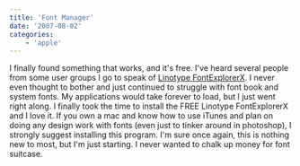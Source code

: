 ```yaml
---
title: 'Font Manager'
date: '2007-08-02'
categories:
    - 'apple'
---
```


I finally found something that works, and it's free. I've heard several people from some user groups I go to speak of [Linotype FontExplorerX](https://www.linotype.com/fontexplorerX). I never even thought to bother and just continued to struggle with font book and system fonts. My applications would take forever to load, but I just went right along. I finally took the time to install the FREE Linotype FontExplorerX and I love it. If you own a mac and know how to use iTunes and plan on doing any design work with fonts (even just to tinker around in photoshop), I strongly suggest installing this program. I'm sure once again, this is nothing new to most, but I'm just starting. I never wanted to chalk up money for font suitcase.
